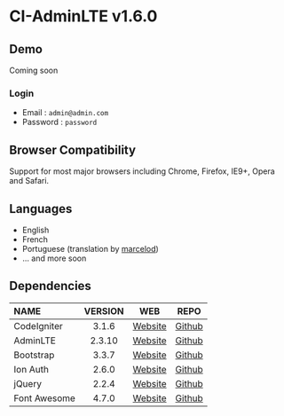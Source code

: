 # CI-AdminLTE v1.6.0

## Demo

Coming soon

### Login
 * Email : `admin@admin.com`
 * Password : `password`

## Browser Compatibility
Support for most major browsers including Chrome, Firefox, IE9+, Opera and Safari.

## Languages
  * English
  * French
  * Portuguese (translation by [marcelod](https://github.com/marcelod))
  * ... and more soon
 
## Dependencies
| NAME | VERSION | WEB | REPO |
| :--- | :---: | :---: | :---: |
| CodeIgniter | 3.1.6 | [Website](http://codeigniter.com) | [Github](https://github.com/bcit-ci/CodeIgniter/)
| AdminLTE | 2.3.10 | [Website](https://almsaeedstudio.com) | [Github](https://github.com/almasaeed2010/AdminLTE/)
| Bootstrap | 3.3.7 | [Website](http://getbootstrap.com) | [Github](https://github.com/twbs/bootstrap)
| Ion Auth | 2.6.0 | [Website](http://benedmunds.com/ion_auth) | [Github](https://github.com/benedmunds/CodeIgniter-Ion-Auth)
| jQuery | 2.2.4 | [Website](http://jquery.com) | [Github](https://github.com/jquery/jquery)
| Font Awesome | 4.7.0 | [Website](http://fortawesome.github.io/Font-Awesome/) | [Github](https://github.com/FortAwesome/Font-Awesome)
